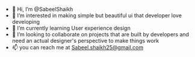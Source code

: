 - 👋 Hi, I’m @SabeelShaikh
- 👀 I’m interested in making simple but beautiful ui that developer love developing
- 🌱 I’m currently learning User experience design 
- 💞️ I’m looking to collaborate on projects that are built by developers and need an actual designer's perspective to make things work 
- 📫 you can reach me at Sabeel.shaikh25@gmail.com

<!---
SabeelShaikh/SabeelShaikh is a ✨ special ✨ repository because its `README.md` (this file) appears on your GitHub profile.
You can click the Preview link to take a look at your changes.
--->
